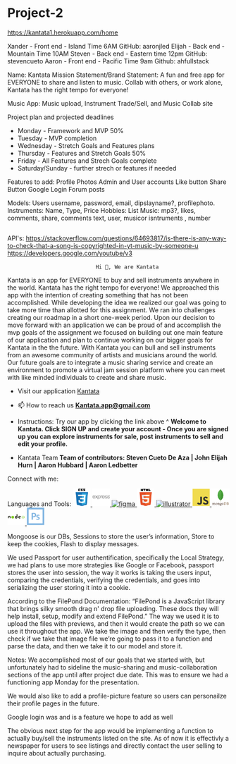 # Project-2
https://kantata1.herokuapp.com/home

Xander - Front end - Island Time 6AM GitHub: aaronjled
Elijah - Back end - Mountain Time 10AM
Steven - Back end - Eastern time 12pm GitHub: stevencueto
Aaron - Front end - Pacific Time 9am Github: ahfullstack

Name: Kantata
Mission Statement/Brand Statement: A fun and free app for EVERYONE to share and listen to music. Collab with others, or work alone, Kantata has the right tempo for everyone!

Music App:
Music upload, Instrument Trade/Sell, and Music Collab site

Project plan and projected deadlines
- Monday - Framework and MVP 50%
- Tuesday - MVP completion
- Wednesday - Stretch Goals and Features plans
- Thursday - Features and Stretch Goals 50%
- Friday - All Features and Strech Goals complete
- Saturday/Sunday - further strech or features if needed

Features to add:
Profile Photos
Admin and User accounts
Like button
Share Button
Google Login
Forum posts

Models:
Users username, password, email, dipslayname?, profilephoto.
Instruments: Name, Type, Price
Hobbies: List
Music: mp3?, likes, comments, share,
comments text, user, musicor isntruments , number  

## 
API's:
https://stackoverflow.com/questions/64693817/is-there-is-any-way-to-check-that-a-song-is-copyrighted-in-yt-music-by-someone-u
https://developers.google.com/youtube/v3

                                Hi 👋, We are Kantata

                                
Kantata is an app for EVERYONE to buy and sell instruments anywhere in the world. Kantata has the right tempo for everyone! We approached this app with the intention of creating something that has not been accomplished. While developing the idea we realized our goal was going to take more time than allotted for this assignment. We ran into challenges creating our roadmap in a short one-week period. Upon our decision to move forward with an application we can be proud of and accomplish the mvp goals of the assignment we focused on building out one main feature of our application and plan to continue working on our bigger goals for Kantata in the the future. With Kantata you can bull and sell instruments from an awesome community of artists and musicians around the world. Our future goals are to integrate a music sharing service and create an environment to promote a virtual jam session platform where you can meet with like minded individuals to create and share music.

- Visit our application [Kantata](https://kantata1.herokuapp.com/home)

- 📫 How to reach us **Kantata.app@gmail.com**

- Instructions: Try our app by clicking the link above ^ **Welcome to Kantata. Click SIGN UP and create your account - Once you are signed up you can explore instruments for sale, post instruments to sell and edit your profile.**

- Kantata Team **Team of contributors: Steven Cueto De Aza | John Elijah Hurn | Aaron Hubbard | Aaron Ledbetter**

Connect with me:

Languages and Tools:
 <a href="https://www.w3schools.com/css/" target="_blank" rel="noreferrer"> <img src="https://raw.githubusercontent.com/devicons/devicon/master/icons/css3/css3-original-wordmark.svg" alt="css3" width="40" height="40"/> </a> <a href="https://expressjs.com" target="_blank" rel="noreferrer"> <img src="https://raw.githubusercontent.com/devicons/devicon/master/icons/express/express-original-wordmark.svg" alt="express" width="40" height="40"/> </a> <a href="https://www.figma.com/" target="_blank" rel="noreferrer"> <img src="https://www.vectorlogo.zone/logos/figma/figma-icon.svg" alt="figma" width="40" height="40"/> </a> <a href="https://www.w3.org/html/" target="_blank" rel="noreferrer"> <img src="https://raw.githubusercontent.com/devicons/devicon/master/icons/html5/html5-original-wordmark.svg" alt="html5" width="40" height="40"/> </a> <a href="https://www.adobe.com/in/products/illustrator.html" target="_blank" rel="noreferrer"> <img src="https://www.vectorlogo.zone/logos/adobe_illustrator/adobe_illustrator-icon.svg" alt="illustrator" width="40" height="40"/> </a> <a href="https://developer.mozilla.org/en-US/docs/Web/JavaScript" target="_blank" rel="noreferrer"> <img src="https://raw.githubusercontent.com/devicons/devicon/master/icons/javascript/javascript-original.svg" alt="javascript" width="40" height="40"/> </a> <a href="https://www.mongodb.com/" target="_blank" rel="noreferrer"> <img src="https://raw.githubusercontent.com/devicons/devicon/master/icons/mongodb/mongodb-original-wordmark.svg" alt="mongodb" width="40" height="40"/> </a> <a href="https://nodejs.org" target="_blank" rel="noreferrer"> <img src="https://raw.githubusercontent.com/devicons/devicon/master/icons/nodejs/nodejs-original-wordmark.svg" alt="nodejs" width="40" height="40"/> </a> <a href="https://www.photoshop.com/en" target="_blank" rel="noreferrer"> <img src="https://raw.githubusercontent.com/devicons/devicon/master/icons/photoshop/photoshop-line.svg" alt="photoshop" width="40" height="40"/> </a> </p>

Mongoose is our DBs, Sessions to store the user’s information, Store to keep the cookies, Flash to display messages.


We used Passport for user authentification, specifically the Local Strategy, we had plans to use more strategies like Google or Facebook, passport stores the user into session, the way it works is taking the users input, comparing the credentials, verifying the credentials, and goes into serializing the user storing it into a cookie.

According to the FilePond Documentation: “FilePond is a JavaScript library that brings silky smooth drag n' drop file uploading. These docs they will help install, setup, modify and extend FilePond.” The way we used it is to upload the files with previews, and then it would create the path so we can use it throughout the app. We take the image and then verify the type, then check if we take that image file we’re going to pass it to a function and parse the data, and then we take it to our model and store it.

Notes:
We accomplished most of our goals that we started with, but unfortunately had to sideline the music-sharing and music-collaboration sections of the app until after project due date. This was to ensure we had a functioning app Monday for the presentation. 

We would also like to add a profile-picture feature so users can personailze their profile pages in the future.

Google login was and is a feature we hope to add as well

The obvious next step for the app would be implementing a function to actually buy/sell the instruments listed on the site. As of now it is effectivly a newspaper for users to see listings and directly contact the user selling to inquire about actually purchasing.